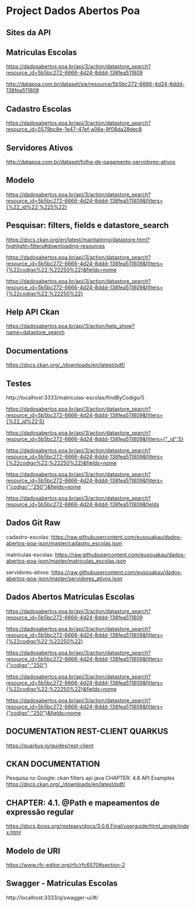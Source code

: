 # Project Dados Abertos Poa

## Sites da API
## Matriculas Escolas
https://dadosabertos.poa.br/api/3/action/datastore_search?resource_id=5b5bc272-6666-4d24-8ddd-138fea511809

http://datapoa.com.br/dataset/sie/resource/5b5bc272-6666-4d24-8ddd-138fea511809

## Cadastro Escolas
https://dadosabertos.poa.br/api/3/action/datastore_search?resource_id=5579bc8e-1e47-47ef-a06e-9f08da28dec8

## Servidores Ativos
http://datapoa.com.br/dataset/folha-de-pagamento-servidores-ativos

## Modelo
https://dadosabertos.poa.br/api/3/action/datastore_search?resource_id=5b5bc272-6666-4d24-8ddd-138fea511809&filters={%22_id%22:%225%22}

## Pesquisar: filters, fields e datastore_search
https://docs.ckan.org/en/latest/maintaining/datastore.html?highlight=filters#downloading-resources

https://dadosabertos.poa.br/api/3/action/datastore_search?resource_id=5b5bc272-6666-4d24-8ddd-138fea511809&filters={%22codigo%22:%22250%22}&fields=nome

https://dadosabertos.poa.br/api/3/action/datastore_search?resource_id=5b5bc272-6666-4d24-8ddd-138fea511809&filters={%22codigo%22:%22250%22}

## Help API Ckan
https://dadosabertos.poa.br/api/3/action/help_show?name=datastore_search

## Documentations
https://docs.ckan.org/_/downloads/en/latest/pdf/

## Testes
http://localhost:3333/matriculas-escolas/findByCodigo/5

https://dadosabertos.poa.br/api/3/action/datastore_search?resource_id=5b5bc272-6666-4d24-8ddd-138fea511809&filters={%22_id%22:5}

https://dadosabertos.poa.br/api/3/action/datastore_search?resource_id=5b5bc272-6666-4d24-8ddd-138fea511809&filters={"_id":5}

https://dadosabertos.poa.br/api/3/action/datastore_search?resource_id=5b5bc272-6666-4d24-8ddd-138fea511809&filters={%22codigo%22:%22250%22}&fields=nome

https://dadosabertos.poa.br/api/3/action/datastore_search?resource_id=5b5bc272-6666-4d24-8ddd-138fea511809&filters={"codigo":"250"}&fields=nome

https://dadosabertos.poa.br/api/3/action/datastore_search?resource_id=5b5bc272-6666-4d24-8ddd-138fea511809&fields

## Dados Git Raw
cadastro-escolas:
https://raw.githubusercontent.com/eusouakau/dados-abertos-poa-json/master/cadastro_escolas.json          

matrículas-escolas:
https://raw.githubusercontent.com/eusouakau/dados-abertos-poa-json/master/matriculas_escolas.json              

servidores-ativos:
https://raw.githubusercontent.com/eusouakau/dados-abertos-poa-json/master/servidores_ativos.json

## Dados Abertos Matriculas Escolas
https://dadosabertos.poa.br/api/3/action/datastore_search?resource_id=5b5bc272-6666-4d24-8ddd-138fea511809

https://dadosabertos.poa.br/api/3/action/datastore_search?resource_id=5b5bc272-6666-4d24-8ddd-138fea511809&filters={%22codigo%22:%22250%22}

https://dadosabertos.poa.br/api/3/action/datastore_search?resource_id=5b5bc272-6666-4d24-8ddd-138fea511809&filters={"codigo":"250"}

https://dadosabertos.poa.br/api/3/action/datastore_search?resource_id=5b5bc272-6666-4d24-8ddd-138fea511809&filters={%22codigo%22:%22250%22}&fields=nome

https://dadosabertos.poa.br/api/3/action/datastore_search?resource_id=5b5bc272-6666-4d24-8ddd-138fea511809&filters={"codigo":"250"}&fields=nome

## DOCUMENTATION REST-CLIENT QUARKUS
https://quarkus.io/guides/rest-client

## CKAN DOCUMENTATION
Pesquisa no Google: ckan filters api  java
CHAPTER: 4.8 API Examples
https://docs.ckan.org/_/downloads/en/latest/pdf/

## CHAPTER: 4.1. @Path e mapeamentos de expressão regular
https://docs.jboss.org/resteasy/docs/3.0.6.Final/userguide/html_single/index.html

## Modelo de URI
https://www.rfc-editor.org/rfc/rfc6570#section-2

## Swagger - Matriculas Escolas
http://localhost:3333/q/swagger-ui/#/

